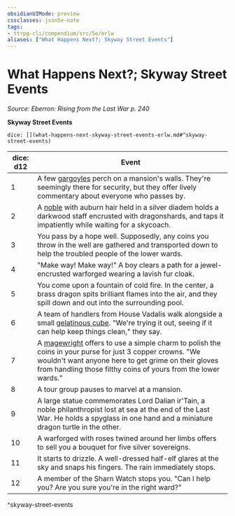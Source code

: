 ```yaml
---
obsidianUIMode: preview
cssclasses: json5e-note
tags:
- ttrpg-cli/compendium/src/5e/erlw
aliases: ["What Happens Next?; Skyway Street Events"]
---
```

# What Happens Next?; Skyway Street Events
*Source: Eberron: Rising from the Last War p. 240* 

**Skyway Street Events**

`dice: [](what-happens-next-skyway-street-events-erlw.md#^skyway-street-events)`

| dice: d12 | Event |
|-----------|-------|
| 1 | A few [gargoyles](Misc%20Files/CLI/compendium/bestiary/elemental/gargoyle.md) perch on a mansion's walls. They're seemingly there for security, but they offer lively commentary about everyone who passes by. |
| 2 | A [noble](Misc%20Files/CLI/compendium/bestiary/humanoid/noble.md) with auburn hair held in a silver diadem holds a darkwood staff encrusted with dragonshards, and taps it impatiently while waiting for a skycoach. |
| 3 | You pass by a hope well. Supposedly, any coins you throw in the well are gathered and transported down to help the troubled people of the lower wards. |
| 4 | "Make way! Make way!" A boy clears a path for a jewel-encrusted warforged wearing a lavish fur cloak. |
| 5 | You come upon a fountain of cold fire. In the center, a brass dragon spits brilliant flames into the air, and they spill down and out into the surrounding pool. |
| 6 | A team of handlers from House Vadalis walk alongside a small [gelatinous cube](Misc%20Files/CLI/compendium/bestiary/ooze/gelatinous-cube.md). "We're trying it out, seeing if it can help keep things clean," they say. |
| 7 | A [magewright](Misc%20Files/CLI/compendium/bestiary/humanoid/magewright-erlw.md) offers to use a simple charm to polish the coins in your purse for just 3 copper crowns. "We wouldn't want anyone here to get grime on their gloves from handling those filthy coins of yours from the lower wards." |
| 8 | A tour group pauses to marvel at a mansion. |
| 9 | A large statue commemorates Lord Dalian ir'Tain, a noble philanthropist lost at sea at the end of the Last War. He holds a spyglass in one hand and a miniature dragon turtle in the other. |
| 10 | A warforged with roses twined around her limbs offers to sell you a bouquet for five silver sovereigns. |
| 11 | It starts to drizzle. A well-dressed half-elf glares at the sky and snaps his fingers. The rain immediately stops. |
| 12 | A member of the Sharn Watch stops you. "Can I help you? Are you sure you're in the right ward?" |
^skyway-street-events
